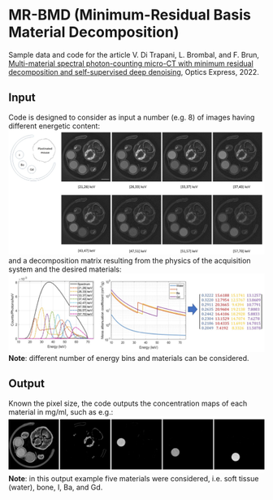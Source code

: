 # MR-BMD (Minimum-Residual Basis Material Decomposition)
Sample data and code for the article V. Di Trapani, L. Brombal, and F. Brun, [Multi-material spectral photon-counting micro-CT with minimum residual decomposition and self-supervised deep denoising](https://doi.org/10.1364/OE.471439), Optics Express, 2022.

## Input

Code is designed to consider as input a number (e.g. 8) of images having different energetic content:
![](/doc/Figure1.jpg)
and a decomposition matrix resulting from the physics of the acquisition system and the desired materials:
![](/doc/Figure2.jpg)
**Note**: different number of energy bins and materials can be considered.

## Output

Known the pixel size, the code outputs the concentration maps of each material in mg/ml, such as e.g.:
![](/doc/Figure3.jpg)
**Note**: in this output example five materials were considered, i.e. soft tissue (water), bone, I, Ba, and Gd. 
